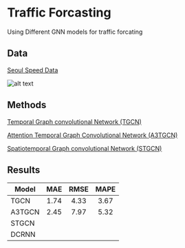 # Traffic Forcasting
Using Different GNN models for traffic forcating

## Data

[Seoul Speed Data](https://github.com/yuyolshin/SeoulSpeedData)

![alt text](https://user-images.githubusercontent.com/31876093/141141076-7d44ed1e-7868-4cf4-9e93-3597b1d97f9f.png)


## Methods

[Temporal Graph convolutional Network (TGCN)](https://github.com/mhmdrdwn/traffic/blob/main/notebooks/tgcn-seoul-dataset.ipynb)

[Attention Temporal Graph Convolutional Network (A3TGCN)](https://github.com/mhmdrdwn/traffic/blob/main/notebooks/a3tgcn-seoul-data.ipynb)

[Spatiotemporal Graph convolutional Network (STGCN)](https://github.com/mhmdrdwn/traffic/blob/main/notebooks/stgcn-using-seoul-data.ipynb)


## Results

| Model         | MAE    | RMSE   | MAPE   |
| ------------- |:------:|:------:|:------:|
| TGCN          |  1.74  |  4.33  |  3.67  |
| A3TGCN        |  2.45  |  7.97  |  5.32  |
| STGCN         |        |        |        |
| DCRNN         |        |        |        |

